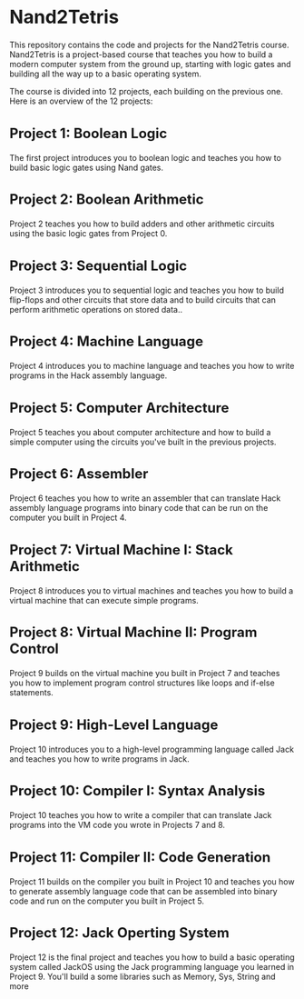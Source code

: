 <h1 style="font-size:32px;">Nand2Tetris</h1>
<p>This repository contains the code and projects for the Nand2Tetris course. Nand2Tetris is a project-based course that teaches you how to build a modern computer system from the ground up, starting with logic gates and building all the way up to a basic operating system.</p>
<p>The course is divided into 12 projects, each building on the previous one. Here is an overview of the 12 projects:</p>
<h2 style="font-size:24px;">Project 1: Boolean Logic</h2>
<p>The first project introduces you to boolean logic and teaches you how to build basic logic gates using Nand gates.</p>
<h2 style="font-size:24px;">Project 2: Boolean Arithmetic</h2>
<p>Project 2 teaches you how to build adders and other arithmetic circuits using the basic logic gates from Project 0.</p>
<h2 style="font-size:24px;">Project 3: Sequential Logic</h2>
<p>Project 3 introduces you to sequential logic and teaches you how to build flip-flops and other circuits that store data and to build circuits that can perform arithmetic operations on stored data..</p>
<h2 style="font-size:24px;">Project 4: Machine Language</h2>
<p>Project 4 introduces you to machine language and teaches you how to write programs in the Hack assembly language.</p>
<h2 style="font-size:24px;">Project 5: Computer Architecture</h2>
<p>Project 5 teaches you about computer architecture and how to build a simple computer using the circuits you've built in the previous projects.</p>
<h2 style="font-size:24px;">Project 6: Assembler</h2>
<p>Project 6 teaches you how to write an assembler that can translate Hack assembly language programs into binary code that can be run on the computer you built in Project 4.</p>
<h2 style="font-size:24px;">Project 7: Virtual Machine I: Stack Arithmetic</h2>
<p>Project 8 introduces you to virtual machines and teaches you how to build a virtual machine that can execute simple programs.</p>
<h2 style="font-size:24px;">Project 8: Virtual Machine II: Program Control</h2>
<p>Project 9 builds on the virtual machine you built in Project 7 and teaches you how to implement program control structures like loops and if-else statements.</p>
<h2 style="font-size:24px;">Project 9: High-Level Language</h2>
<p>Project 10 introduces you to a high-level programming language called Jack and teaches you how to write programs in Jack.</p>
<h2 style="font-size:24px;">Project 10: Compiler I: Syntax Analysis</h2>
<p>Project 10 teaches you how to write a compiler that can translate Jack programs into the VM code you wrote in Projects 7 and 8.</p>
<h2 style="font-size:24px;">Project 11: Compiler II: Code Generation</h2>
<p>Project 11 builds on the compiler you built in Project 10 and teaches you how to generate assembly language code that can be assembled into binary code and run on the computer you built in Project 5.</p>
<h2 style="font-size:24px;">Project 12: Jack Operting System</h2>
<p>Project 12 is the final project and teaches you how to build a basic operating system called JackOS using the Jack programming language you learned in Project 9. You'll build a some libraries such as Memory, Sys, String and more</p>
